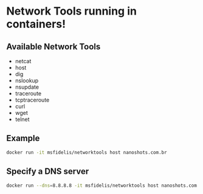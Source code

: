 # Network Tools running in containers!



## Available Network Tools

* netcat
* host
* dig
* nslookup
* nsupdate
* traceroute
* tcptraceroute
* curl
* wget
* telnet


## Example

```bash
docker run -it msfidelis/networktools host nanoshots.com.br
```

## Specify a DNS server

```bash
docker run --dns=8.8.8.8 -it msfidelis/networktools host nanoshots.com.br
```